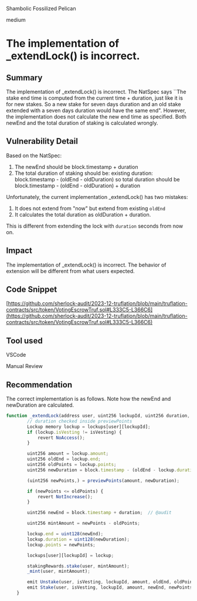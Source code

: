 Shambolic Fossilized Pelican

medium

# The implementation of _extendLock() is incorrect.

## Summary
The implementation of _extendLock() is incorrect. The NatSpec says ``The stake end time is computed from the current time + duration, just   like it is for new stakes. So a new stake for seven days duration and an old stake extended with a seven days duration would have the same end". However, the implementation does not calculate the new end time as specified. Both newEnd and the total duration of staking is calculated wrongly. 

## Vulnerability Detail
Based on the NatSpec:
1. The newEnd should be block.timestamp + duration
2. The total duration of staking should be: 
     existing duration: block.timestamp - (oldEnd - oldDuration) 
     so total duration should be block.timestamp - (oldEnd - oldDuration)  + duration

Unfortunately, the current implementation _extendLock() has two mistakes: 
1) It does not extend from "now" but extend from existing ``oldEnd``
2) It calculates the total duration as oldDuration + duration.

This is different from extending the lock with ``duration`` seconds from now on. 

## Impact
The implementation of _extendLock() is incorrect. The behavior of extension will be different from what users expected. 

## Code Snippet
[https://github.com/sherlock-audit/2023-12-truflation/blob/main/truflation-contracts/src/token/VotingEscrowTruf.sol#L333C5-L366C6](https://github.com/sherlock-audit/2023-12-truflation/blob/main/truflation-contracts/src/token/VotingEscrowTruf.sol#L333C5-L366C6)

## Tool used
VSCode

Manual Review

## Recommendation
The correct implementation is as follows. Note how the newEnd and newDuration are calculated. 

```javascript
function _extendLock(address user, uint256 lockupId, uint256 duration, bool isVesting) internal {
        // duration checked inside previewPoints
        Lockup memory lockup = lockups[user][lockupId];
        if (lockup.isVesting != isVesting) {
            revert NoAccess();
        }

        uint256 amount = lockup.amount;
        uint256 oldEnd = lockup.end;
        uint256 oldPoints = lockup.points;
        uint256 newDuration = block.timestamp - (oldEnd - lockup.duration) + duration; // @audit

        (uint256 newPoints,) = previewPoints(amount, newDuration);

        if (newPoints <= oldPoints) {
            revert NotIncrease();
        }

        uint256 newEnd = block.timestamp + duration;  // @audit

        uint256 mintAmount = newPoints - oldPoints;

        lockup.end = uint128(newEnd);
        lockup.duration = uint128(newDuration);
        lockup.points = newPoints;

        lockups[user][lockupId] = lockup;

        stakingRewards.stake(user, mintAmount);
        _mint(user, mintAmount);

        emit Unstake(user, isVesting, lockupId, amount, oldEnd, oldPoints);
        emit Stake(user, isVesting, lockupId, amount, newEnd, newPoints);
    }
```
